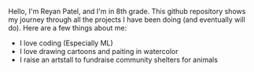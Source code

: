 Hello, I'm Reyan Patel, and I'm in 8th grade. This github repository shows my journey through all the projects I have been doing (and eventually will do). Here are a few things about me:

- I love coding (Especially ML)
- I love drawing cartoons and paiting in watercolor
- I raise an artstall to fundraise community shelters for animals

<!---
ReyanPatel/ReyanPatel is a ✨ special ✨ repository because its `README.md` (this file) appears on your GitHub profile.
You can click the Preview link to take a look at your changes.
--->
